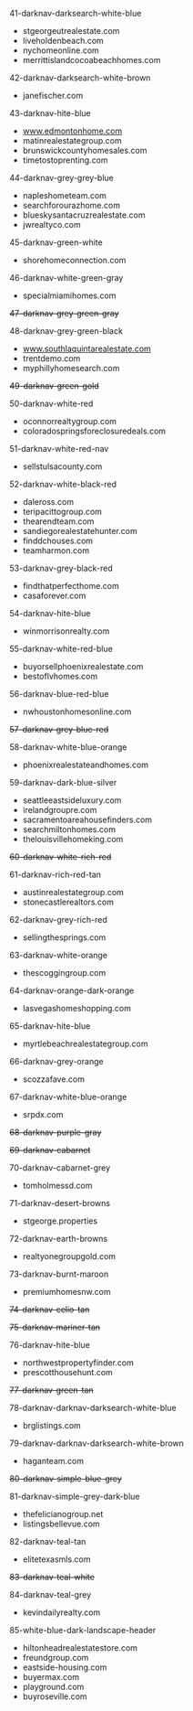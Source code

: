 41-darknav-darksearch-white-blue
- stgeorgeutrealestate.com
- liveholdenbeach.com
- nychomeonline.com
- merrittislandcocoabeachhomes.com

42-darknav-darksearch-white-brown
- janefischer.com

43-darknav-hite-blue
- www.edmontonhome.com
- matinrealestategroup.com
- brunswickcountyhomesales.com
- timetostoprenting.com

44-darknav-grey-grey-blue
- napleshometeam.com
- searchforourazhome.com
- blueskysantacruzrealestate.com
- jwrealtyco.com

45-darknav-green-white
- shorehomeconnection.com

46-darknav-white-green-gray
- specialmiamihomes.com

~~47-darknav-grey-green-gray~~

48-darknav-grey-green-black
- www.southlaquintarealestate.com
- trentdemo.com
- myphillyhomesearch.com

~~49-darknav-green-gold~~

50-darknav-white-red
- oconnorrealtygroup.com
- coloradospringsforeclosuredeals.com

51-darknav-white-red-nav
- sellstulsacounty.com

52-darknav-white-black-red
- daleross.com
- teripacittogroup.com
- thearendteam.com
- sandiegorealestatehunter.com
- finddchouses.com
- teamharmon.com

53-darknav-grey-black-red
- findthatperfecthome.com
- casaforever.com

54-darknav-hite-blue
- winmorrisonrealty.com

55-darknav-white-red-blue
- buyorsellphoenixrealestate.com
- bestoflvhomes.com

56-darknav-blue-red-blue
- nwhoustonhomesonline.com

~~57-darknav-grey-blue-red~~

58-darknav-white-blue-orange
- phoenixrealestateandhomes.com

59-darknav-dark-blue-silver
- seattleeastsideluxury.com
- irelandgroupre.com
- sacramentoareahousefinders.com
- searchmiltonhomes.com
- thelouisvillehomeking.com

~~60-darknav-white-rich-red~~

61-darknav-rich-red-tan
- austinrealestategroup.com
- stonecastlerealtors.com

62-darknav-grey-rich-red
- sellingthesprings.com

63-darknav-white-orange
- thescoggingroup.com

64-darknav-orange-dark-orange
- lasvegashomeshopping.com

65-darknav-hite-blue
- myrtlebeachrealestategroup.com

66-darknav-grey-orange
- scozzafave.com

67-darknav-white-blue-orange
- srpdx.com

~~68-darknav-purple-gray~~

~~69-darknav-cabarnet~~

70-darknav-cabarnet-grey
- tomholmessd.com

71-darknav-desert-browns
- stgeorge.properties

72-darknav-earth-browns
- realtyonegroupgold.com

73-darknav-burnt-maroon
- premiumhomesnw.com

~~74-darknav-celio-tan~~

~~75-darknav-mariner-tan~~

76-darknav-hite-blue
- northwestpropertyfinder.com
- prescotthousehunt.com

~~77-darknav-green-tan~~

78-darknav-darknav-darksearch-white-blue
- brglistings.com

79-darknav-darknav-darksearch-white-brown
- haganteam.com

~~80-darknav-simple-blue-grey~~

81-darknav-simple-grey-dark-blue
- thefelicianogroup.net
- listingsbellevue.com

82-darknav-teal-tan
- elitetexasmls.com

~~83-darknav-teal-white~~

84-darknav-teal-grey
- kevindailyrealty.com

85-white-blue-dark-landscape-header
- hiltonheadrealestatestore.com
- freundgroup.com
- eastside-housing.com
- buyermax.com
- playground.com
- buyroseville.com

